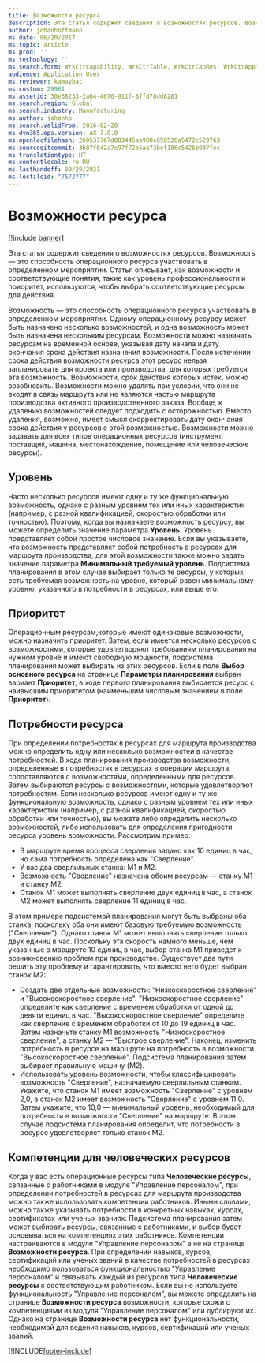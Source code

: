 ```yaml
---
title: Возможности ресурса
description: Эта статья содержит сведения о возможностях ресурсов. Возможность — это способность операционного ресурса участвовать в определенном мероприятии. Статья описывает, как возможности и соответствующие понятия, такие как уровень профессиональности и приоритет, используются, чтобы выбрать соответствующие ресурсы для действия.
author: johanhoffmann
ms.date: 06/20/2017
ms.topic: article
ms.prod: ''
ms.technology: ''
ms.search.form: WrkCtrCapability, WrkCtrTable, WrkCtrCapRes, WrkCtrApplicableResources
audience: Application User
ms.reviewer: kamaybac
ms.custom: 29961
ms.assetid: 30e38233-2a64-4070-911f-8ffd78dd8281
ms.search.region: Global
ms.search.industry: Manufacturing
ms.author: johanho
ms.search.validFrom: 2016-02-28
ms.dyn365.ops.version: AX 7.0.0
ms.openlocfilehash: 260537767d083445aa908c850526a5472c529763
ms.sourcegitcommit: 3b87f042a7e97f72b5aa73bef186c5426b937fec
ms.translationtype: HT
ms.contentlocale: ru-RU
ms.lasthandoff: 09/29/2021
ms.locfileid: "7572777"
---
```

# <a name="resource-capabilities"></a>Возможности ресурса

[!include [banner](../includes/banner.md)]

Эта статья содержит сведения о возможностях ресурсов. Возможность — это способность операционного ресурса участвовать в определенном мероприятии. Статья описывает, как возможности и соответствующие понятия, такие как уровень профессиональности и приоритет, используются, чтобы выбрать соответствующие ресурсы для действия.

Возможность — это способность операционного ресурса участвовать в определенном мероприятии. Одному операционному ресурсу может быть назначено несколько возможностей, и одна возможность может быть назначена нескольким ресурсам. Возможности можно назначать ресурсам на временной основе, указывая дату начала и дату окончания срока действия назначения возможности. После истечении срока действия возможности ресурса этот ресурс нельзя запланировать для проекта или производства, для которых требуется эта возможность. Возможности, срок действия которых истек, можно возобновить. Возможности можно удалять при условии, что они не входят в связь маршрута или не являются частью маршрута производства активного производственного заказа. Вообще, к удалению возможностей следует подходить с осторожностью. Вместо удаления, возможно, имеет смысл скорректировать дату окончания срока действия у ресурсов с этой возможностью. Возможности можно задавать для всех типов операционных ресурсов (инструмент, поставщик, машина, местонахождение, помещение или человеческие ресурсы).

## <a name="level"></a>Уровень
Часто несколько ресурсов имеют одну и ту же функциональную возможность, однако с разным уровнем тех или иных характеристик (например, с разной квалификацией, скоростью обработки или точностью). Поэтому, когда вы назначаете возможность ресурсу, вы можете определить значение параметра **Уровень**. Уровень представляет собой простое числовое значение. Если вы указываете, что возможность представляет собой потребность в ресурсах для маршрута производства, для этой возможности также можно задать значение параметра **Минимальный требуемый уровень**. Подсистема планирования в этом случае выбирает только те ресурсы, у которых есть требуемая возможность на уровне, который равен минимальному уровню, указанного в потребности в ресурсах, или выше его.

## <a name="priority"></a>Приоритет
Операционным ресурсам,которые имеют одинаковые возможности, можно назначить приоритет. Затем, если имеется несколько ресурсов с возможностями, которые удовлетворяют требованиям планирования на нужном уровне и имеют свободную мощности, подсистема планирования может выбирать из этих ресурсов. Если в поле **Выбор основного ресурса** на странице **Параметры планирования** выбран вариант **Приоритет**, в ходе первого планирования выбирается ресурс с наивысшим приоритетом (наименьшим числовым значением в поле **Приоритет**).

## <a name="resource-requirements"></a>Потребности ресурса
При определении потребностях в ресурсах для маршрута производства можно определить одну или несколько возможностей в качестве потребностей. В ходе планирования производства возможности, определенные в потребностях в ресурсах в операции маршрута, сопоставляются с возможностями, определенными для ресурсов. Затем выбираются ресурсы с возможностями, которые удовлетворяют потребностям. Если несколько ресурсов имеют одну и ту же функциональную возможность, однако с разным уровнем тех или иных характеристик (например, с разной квалификацией, скоростью обработки или точностью), вы можете либо определить несколько возможностей, либо использовать для определения пригодности ресурса уровень возможности. Рассмотрим пример:

-   В маршруте время процесса сверления задано как 10 единиц в час, но сама потребность определена как "Сверление".
-   У вас два сверлильных станка: M1 и M2.
-   Возможность "Сверление" назначена обоим ресурсам — станку M1 и станку M2.
-   Станок M1 может выполнять сверление двух единиц в час, а станок M2 может выполнять сверление 11 единиц в час.

В этом примере подсистемой планирования могут быть выбраны оба станка, поскольку оба они имеют базовую требуемую возможность ("Сверление"). Однако станок M1 может выполнять сверление только двух единиц в час. Поскольку эта скорость намного меньше, чем указанные в маршруте 10 единиц в час, выбор станка M1 приведет к возникновению проблем при производстве. Существует два пути решить эту проблему и гарантировать, что вместо него будет выбран станок M2:

-   Создать две отдельные возможности: "Низкоскоростное сверление" и "Высокоскоростное сверление". "Низкоскоростное сверление" определите как сверление с временем обработки от одной до девяти единиц в час. "Высокоскоростное сверление" определите как сверление с временем обработки от 10 до 19 единиц в час. Затем назначьте станку M1 возможность "Низкоскоростное сверление", а станку M2 — "Быстрое сверление". Наконец, изменить потребность в ресурсе на маршруте на потребность в возможности "Высокоскоростное сверление". Подсистема планирования затем выбирает правильную машину (M2).
-   Использовать уровень возможности, чтобы классифицировать возможность "Сверление", назначаемую сверлильным станкам. Укажите, что станок M1 имеет возможность "Сверление" с уровнем 2,0, а станок M2 имеет возможность "Сверление" с уровнем 11.0. Затем укажите, что 10,0 — минимальный уровень, необходимый для потребности в возможности "Сверление" на маршруте. В этом случае подсистема планирования определит, что потребности в ресурсе удовлетворяет только станок M2.

## <a name="competencies-for-human-resources"></a>Компетенции для человеческих ресурсов
Когда у вас есть операционные ресурсы типа **Человеческие ресурсы**, связанные с работниками в модуле "Управление персоналом", при определении потребностей в ресурсах для маршрута производства можно также использовать компетенции работников. Иными словами, можно также указывать потребности в конкретных навыках, курсах, сертификатах или ученых званиях. Подсистема планирования затем может выбирать ресурсы, связанные с работниками, и выбор будет основываться на компетенциях этих работников. Компетенции настраиваются в модуле "Управление персоналом" а не на странице **Возможности ресурса**. При определении навыков, курсов, сертификаций или ученых званий в качестве потребностей в ресурсах необходимо пользоваться функциональностью "Управление персоналом" и связывать каждый из ресурсов типа **Человеческие ресурсы** с соответствующим работником. Если вы не используете функциональность "Управление персоналом", вы можете определить на странице **Возможности ресурса** возможности, которые схожи с компетенциями из модуля "Управление персоналом" или дублируют их. Однако на странице **Возможности ресурса** нет функциональности, необходимой для ведения навыков, курсов, сертификаций или ученых званий.





[!INCLUDE[footer-include](../../includes/footer-banner.md)]